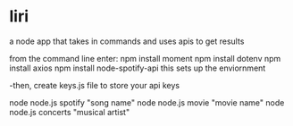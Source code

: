 # liri
a node app that takes in commands and uses apis to get results

from the command line enter:
npm install moment
npm install dotenv
npm install axios
npm install node-spotify-api
this sets up the enviornment

-then, create keys.js file to store your api keys






node node.js spotify "song name"
node node.js movie "movie name"
node node.js concerts "musical artist"


